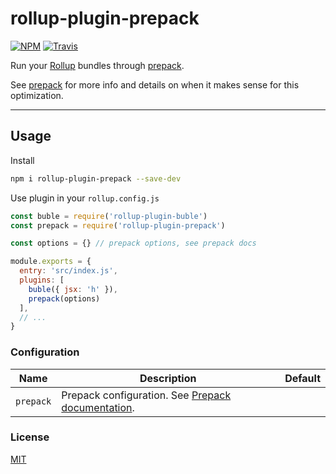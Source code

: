 # rollup-plugin-prepack

[![NPM](https://img.shields.io/npm/v/rollup-plugin-prepack.svg)](https://www.npmjs.com/package/rollup-plugin-prepack)
[![Travis](https://travis-ci.org/ezekielchentnik/rollup-plugin-prepack.svg?branch=master)](https://travis-ci.org/ezekielchentnik/rollup-plugin-prepack)

Run your [Rollup](https://github.com/rollup/rollup) bundles through [prepack](https://prepack.io/).

See [prepack](https://prepack.io/) for more info and details on when it makes sense for this optimization.

---

## Usage

Install

```bash
npm i rollup-plugin-prepack --save-dev
```

Use plugin in your `rollup.config.js`

```js
const buble = require('rollup-plugin-buble')
const prepack = require('rollup-plugin-prepack')

const options = {} // prepack options, see prepack docs

module.exports = {
  entry: 'src/index.js',
  plugins: [
    buble({ jsx: 'h' }),
    prepack(options)
  ],
  // ...
}
```

### Configuration

|Name|Description|Default|
|---|---|---|
|`prepack`|Prepack configuration. See [Prepack documentation](https://prepack.io/getting-started.html#options).|


### License

[MIT]

[MIT]: http://choosealicense.com/licenses/mit/

